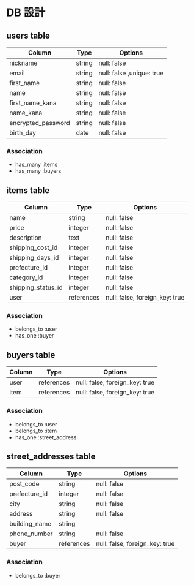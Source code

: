 # DB 設計

## users table
| Column                  | Type                | Options                 |
|-------------------------|---------------------|-------------------------|
| nickname                | string              | null: false              |
| email                   | string              | null: false ,unique: true|
| first_name              | string              | null: false              |
| name                    | string              | null: false              |
| first_name_kana         | string              | null: false              |
| name_kana               | string              | null: false              |
| encrypted_password      | string              | null: false              |
| birth_day               | date                | null: false              |

### Association
* has_many :items
* has_many :buyers

## items table

| Column                   | Type                | Options                 |
|------------------------  |---------------------|-------------------------|
| name                     | string            | null: false                    |
| price                    | integer           | null: false                    |
| description              | text              | null: false                    |
| shipping_cost_id         | integer           | null: false                    |
| shipping_days_id         | integer           | null: false                    |
| prefecture_id            | integer           | null: false                    |
| category_id              | integer           |null: false                     |
| shipping_status_id       | integer           |null: false                     |
| user                     | references        |null: false, foreign_key: true  |

### Association
* belongs_to :user
* has_one    :buyer

## buyers table
| Column                  | Type                | Options                 |
|-------------------------|---------------------|-------------------------|
| user                    | references          | null: false, foreign_key: true      |
| item                    | references          | null: false, foreign_key: true      |

### Association
* belongs_to :user
* belongs_to :item
* has_one    :street_address


## street_addresses table

| Column                         | Type       | Options           |
|--------------------------------|------------|-------------------|
| post_code        | string      | null: false                         |
| prefecture_id    | integer     | null: false                         |
| city             | string      | null: false                         |
| address          | string      | null: false                         | 
| building_name    | string      |                                     |
| phone_number     | string      | null: false                         |
| buyer            | references  | null: false, foreign_key: true      |

### Association
* belongs_to :buyer